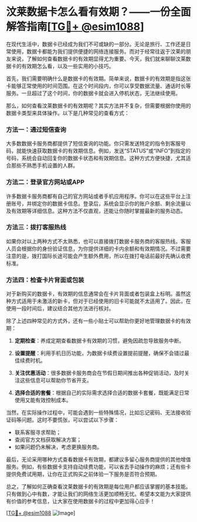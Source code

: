 # 汶莱数据卡怎么看有效期？——一份全面解答指南[[TG💪+ @esim1088](https://t.me/s/esim1088)]

在现代生活中，数据卡已经成为我们不可或缺的一部分。无论是旅行、工作还是日常使用，数据卡都能为我们提供便捷的网络连接服务。而对于经常往返于汶莱的朋友来说，了解如何查看数据卡的有效期显得尤为重要。今天，我们就来聊聊汶莱数据卡的有效期怎么看，以及一些实用的小技巧。

首先，我们需要明确什么是数据卡的有效期。简单来说，数据卡的有效期是指这张卡能够正常使用的时间范围。在这个时间段内，你可以享受数据流量、通话时长等服务。一旦超过了这个时间，你的数据卡就会进入停机状态，无法继续使用。

那么，如何查看汶莱数据卡的有效期呢？其实方法并不复杂，但需要根据你使用的数据卡类型来具体操作。以下是几种常见的查看方式：

### 方法一：通过短信查询

大多数数据卡服务商都提供了短信查询的功能。你只需发送特定的指令到客服号码，就能快速获取数据卡的有效期信息。例如，发送“STATUS”或“INFO”到指定的号码，系统会自动回复你的数据卡状态和有效期信息。这种方式方便快捷，尤其适合那些不熟悉手机设置的人群。

### 方法二：登录官方网站或APP

许多数据卡服务商都有自己的官方网站或者手机应用程序。你可以在这些平台上注册账号，并绑定你的数据卡信息。登录后，系统会显示你的账户余额、剩余流量以及有效期等详细信息。这种方法不仅直观，还能让你随时掌握最新的服务动态。

### 方法三：拨打客服热线

如果你对以上两种方式不太熟悉，也可以直接拨打数据卡服务商的客服热线。客服人员会根据你的身份验证信息，为你提供详细的卡内余额和有效期情况。不过需要注意的是，拨打国际长途可能会产生额外费用，所以在拨打电话前最好先确认收费标准。

### 方法四：检查卡片背面或包装

对于新购买的数据卡，有效期的信息通常会在卡片背面或者包装盒上标明。虽然这种方式适用于未激活的新卡，但对于已经使用的旧卡可能就不太适用了。因此，在使用一段时间后，建议结合其他方法进行核对。

除了上述四种常见的方式外，还有一些小贴士可以帮助你更好地管理数据卡的有效期：

1. **定期检查**：养成定期查看数据卡有效期的习惯，避免因疏忽导致服务中断。
   
2. **设置提醒**：利用手机日历功能，为数据卡续费设置提前提醒，确保不会错过最佳续费时机。

3. **关注优惠活动**：很多数据卡服务商会在节假日期间推出各种促销活动，及时关注这些信息可以帮助你节省开支。

4. **选择合适的套餐**：根据自己的实际需求选择合适的数据卡套餐，既能满足日常使用又能有效控制成本。

当然，在实际操作过程中，可能会遇到一些特殊情况，比如忘记密码、无法接收验证码等问题。这时不要慌张，可以尝试以下步骤：

- 联系客服寻求帮助；
- 查阅官方文档获取解决方案；
- 如果问题仍未解决，考虑更换服务商。

最后，无论采用哪种方式查看数据卡有效期，都建议多留心服务商提供的其他增值服务。例如，有些数据卡支持自动续费功能，可以省去手动操作的麻烦；还有些卡提供免费试用期，让你在正式购买之前体验一下服务是否符合预期。

总之，了解如何正确查看汶莱数据卡的有效期是每位用户都应该掌握的基本技能。只有做到心中有数，才能让我们的网络生活更加顺畅无忧。希望本文能为大家提供有价值的参考信息，让大家在使用数据卡的过程中更加得心应手！

[[TG💪+ @esim1088](https://t.me/s/esim1088) ![Image](https://i.postimg.cc/4NQfJmqS/Snipaste-2025-05-13-00-14-12.png)]